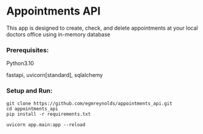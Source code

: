 # Appointments API
This app is designed to create, check, and delete appointments at your local doctors office using in-memory database

### Prerequisites:
Python3.10

fastapi, uvicorn[standard], sqlalchemy

### Setup and Run:
```
git clone https://github.com/egmreynolds/appointments_api.git
cd appointments_api
pip install -r requirements.txt

uvicorn app.main:app --reload
```





